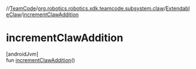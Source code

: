 //[TeamCode](../../../index.md)/[org.robotics.robotics.xdk.teamcode.subsystem.claw](../index.md)/[ExtendableClaw](index.md)/[incrementClawAddition](increment-claw-addition.md)

# incrementClawAddition

[androidJvm]\
fun [incrementClawAddition](increment-claw-addition.md)()
